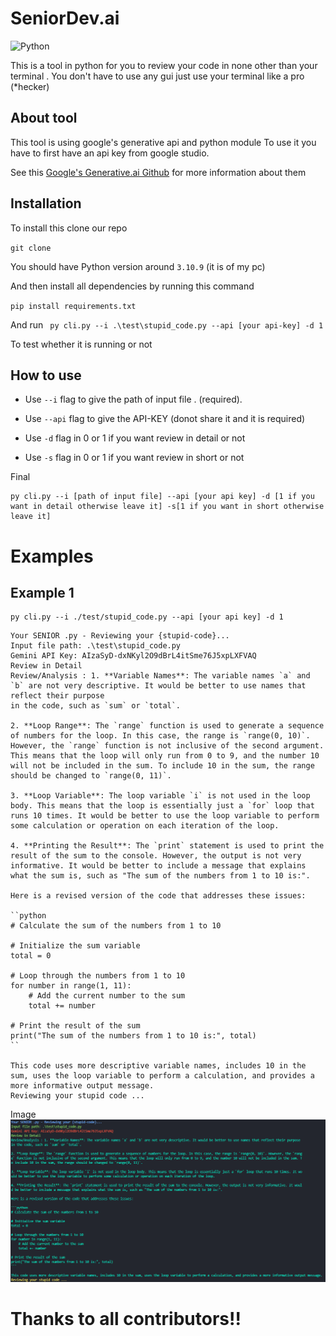 
# SeniorDev.ai

![Python](https://img.shields.io/badge/python-3670A0?style=for-the-badge&logo=python&logoColor=ffdd54)

This is a tool in python for you to review your code 
in none other than your terminal .
You don't have to use any gui just use your terminal like a pro (*hecker)

## About tool
This tool is using google's generative api and python module
To use it you have to first have an api key
from google studio. 

See this [Google's Generative.ai Github](https://github.com/google/generative-ai-python) for more information about them

## Installation 

To install this clone our repo 

`git clone `

You should have Python version around `3.10.9` (it is of my pc)

And then install all dependencies 
by running this command

`pip install requirements.txt`

And run 
` py cli.py --i .\test\stupid_code.py --api [your api-key] -d 1`

To test whether it is running or not 


## How to use 

- Use `--i` flag to give the path of input file . (required).

- Use `--api` flag to give the API-KEY (donot share it and it is required)

- Use `-d` flag in 0 or 1 if you want review in detail or not

- Use `-s` flag in 0 or 1 if you want review in short or not

Final 

``` 
py cli.py --i [path of input file] --api [your api key] -d [1 if you want in detail otherwise leave it] -s[1 if you want in short otherwise leave it] 
```

# Examples 

## Example 1
``` 
py cli.py --i ./test/stupid_code.py --api [your api key] -d 1 
```
```
Your SENIOR .py - Reviewing your {stupid-code}...      
Input file path: .\test\stupid_code.py
Gemini API Key: AIzaSyD-dxNKyl2O9dBrL4itSme76J5xpLXFVAQ
Review in Detail
Review/Analysis : 1. **Variable Names**: The variable names `a` and `b` are not very descriptive. It would be better to use names that reflect their purpose 
in the code, such as `sum` or `total`.

2. **Loop Range**: The `range` function is used to generate a sequence of numbers for the loop. In this case, the range is `range(0, 10)`. However, the `range` function is not inclusive of the second argument. This means that the loop will only run from 0 to 9, and the number 10 will not be included in the sum. To include 10 in the sum, the range should be changed to `range(0, 11)`.

3. **Loop Variable**: The loop variable `i` is not used in the loop body. This means that the loop is essentially just a `for` loop that runs 10 times. It would be better to use the loop variable to perform some calculation or operation on each iteration of the loop.

4. **Printing the Result**: The `print` statement is used to print the result of the sum to the console. However, the output is not very informative. It would be better to include a message that explains what the sum is, such as "The sum of the numbers from 1 to 10 is:".

Here is a revised version of the code that addresses these issues:

``python
# Calculate the sum of the numbers from 1 to 10

# Initialize the sum variable
total = 0

# Loop through the numbers from 1 to 10
for number in range(1, 11):
    # Add the current number to the sum
    total += number

# Print the result of the sum
print("The sum of the numbers from 1 to 10 is:", total)
``

This code uses more descriptive variable names, includes 10 in the sum, uses the loop variable to perform a calculation, and provides a more informative output message.
Reviewing your stupid code ...
```

Image 
![ex1.png](ex1.png)


# Thanks to all contributors!!